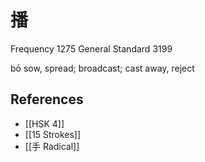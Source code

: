 # 播
Frequency 1275
General Standard 3199

bō
sow, spread; broadcast; cast away, reject

## References
- [[HSK 4]]
- [[15 Strokes]]
- [[手 Radical]]